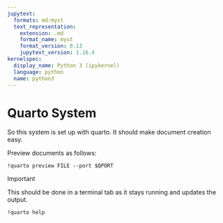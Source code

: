 ```yaml
---
jupytext:
  formats: md:myst
  text_representation:
    extension: .md
    format_name: myst
    format_version: 0.13
    jupytext_version: 1.16.4
kernelspec:
  display_name: Python 3 (ipykernel)
  language: python
  name: python3
---
```


# Quarto System

So this system is set up with quarto. It should make document creation easy.

Preview documents as follows:

```{code-cell} ipython3
!quarto preview FILE --port $QPORT
```
> [!IMPORTANT] 
> This should be done in a terminal tab as it stays running and updates the output. 

```{code-cell} ipython3
!quarto help
```

